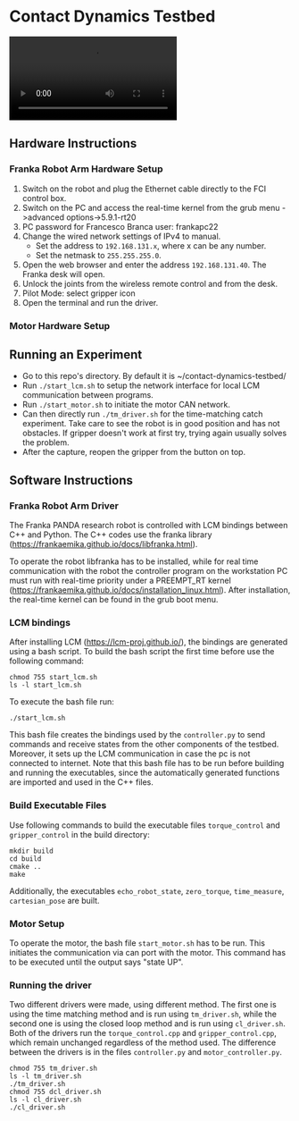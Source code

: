 # Contact Dynamics Testbed

![](video.mp4)

## Hardware Instructions
### Franka Robot Arm Hardware Setup
1) Switch on the robot and plug the Ethernet cable directly to the FCI control box. 
2) Switch on the PC and access the real-time kernel from the grub menu ->advanced options->5.9.1-rt20
3) PC password for Francesco Branca user: frankapc22
4) Change the wired network settings of IPv4 to manual. 
    - Set the address to `192.168.131.x`, where x can be any number.
    - Set the netmask to `255.255.255.0`.
5) Open the web browser and enter the address `192.168.131.40`. The Franka desk will open.
6) Unlock the joints from the wireless remote control and from the desk.
7) Pilot Mode: select gripper icon
8) Open the terminal and run the driver.

### Motor Hardware Setup

## Running an Experiment

- Go to this repo's directory. By default it is ~/contact-dynamics-testbed/
- Run `./start_lcm.sh` to setup the network interface for local LCM communication between programs.
- Run `./start_motor.sh` to initiate the motor CAN network.
- Can then directly run `./tm_driver.sh` for the time-matching catch experiment. Take care to see the robot is in good position and has not obstacles. If gripper doesn't work at first try,  trying again usually solves the problem.
- After the capture, reopen the gripper from the button on top. 

## Software Instructions
### Franka Robot Arm Driver
The Franka PANDA research robot is controlled with LCM bindings between C++ and Python. The C++ codes use the franka library (https://frankaemika.github.io/docs/libfranka.html).

To operate the robot libfranka has to be installed, while for real time communication with the robot the controller program on the workstation PC must run with real-time priority under a PREEMPT_RT kernel (https://frankaemika.github.io/docs/installation_linux.html). After installation, the real-time kernel can be found in the grub boot menu. 

### LCM bindings
After installing LCM (https://lcm-proj.github.io/), the bindings are generated using a bash script. To build the bash script the first time before use the following command:
```
chmod 755 start_lcm.sh
ls -l start_lcm.sh
```
To execute the bash file run:
```
./start_lcm.sh
```
This bash file creates the bindings used by the `controller.py` to send commands and receive states from the other components of the testbed. Moreover, it sets up the LCM communication in case the pc is not connected to internet. Note that this bash file has to be run before building and running the executables, since the automatically generated functions are imported and used in the C++ files.

### Build Executable Files
Use following commands to build the executable files `torque_control` and `gripper_control` in the build directory:
```
mkdir build
cd build
cmake ..
make
```
Additionally, the executables `echo_robot_state`, `zero_torque`, `time_measure`, `cartesian_pose` are built.

### Motor Setup
To operate the motor, the bash file `start_motor.sh` has to be run. This initiates the communication via can port with the motor. This command has to be executed until the output says "state UP".

### Running the driver
Two different drivers were made, using different method. The first one is using the time matching method and is run using `tm_driver.sh`, while the second one is using the closed loop method and is run using `cl_driver.sh`. Both of the drivers run the `torque_control.cpp` and `gripper_control.cpp`, which remain unchanged regardless of the method used. The difference between the drivers is in the files `controller.py` and `motor_controller.py`.

```
chmod 755 tm_driver.sh
ls -l tm_driver.sh
./tm_driver.sh
chmod 755 dcl_driver.sh
ls -l cl_driver.sh
./cl_driver.sh
```
